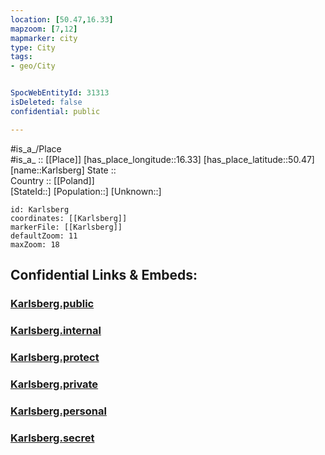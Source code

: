 ```yaml
---
location: [50.47,16.33] 
mapzoom: [7,12] 
mapmarker: city 
type: City
tags:
- geo/City


SpocWebEntityId: 31313
isDeleted: false
confidential: public

---
```

#is_a_/Place  
#is_a_ :: [[Place]] 
[has_place_longitude::16.33] 
[has_place_latitude::50.47] 
[name::Karlsberg] 
State ::  
Country :: [[Poland]]  
[StateId::] 
[Population::] 
[Unknown::] 


```leaflet
id: Karlsberg
coordinates: [[Karlsberg]] 
markerFile: [[Karlsberg]] 
defaultZoom: 11 
maxZoom: 18
```


## Confidential Links & Embeds: 

### [Karlsberg.public](/_public/\Earth\Continent\Europe\Europe~East\Poland\Provinces~Poland\Lower_Silesian\CityKarlsberg.public.md) 

### [Karlsberg.internal](/_internal/\Earth\Continent\Europe\Europe~East\Poland\Provinces~Poland\Lower_Silesian\CityKarlsberg.internal.md) 

### [Karlsberg.protect](/_protect/\Earth\Continent\Europe\Europe~East\Poland\Provinces~Poland\Lower_Silesian\CityKarlsberg.protect.md) 

### [Karlsberg.private](/_private/\Earth\Continent\Europe\Europe~East\Poland\Provinces~Poland\Lower_Silesian\CityKarlsberg.private.md) 

### [Karlsberg.personal](/_personal/\Earth\Continent\Europe\Europe~East\Poland\Provinces~Poland\Lower_Silesian\CityKarlsberg.personal.md) 

### [Karlsberg.secret](/_secret/\Earth\Continent\Europe\Europe~East\Poland\Provinces~Poland\Lower_Silesian\CityKarlsberg.secret.md)

